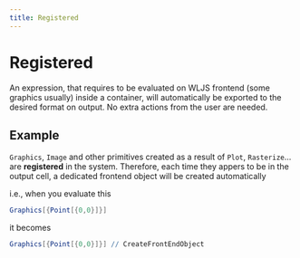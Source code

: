 ```yaml
---
title: Registered
---
```


# Registered

An expression, that requires to be evaluated on WLJS frontend (some graphics usually) inside a container, will automatically be exported to the desired format on output. No extra actions from the user are needed.

## Example
`Graphics`, `Image` and other primitives created as a result of `Plot`, `Rasterize`... are __registered__ in the system. Therefore, each time they appers to be in the output cell, a dedicated frontend object will be created automatically

i.e., when you evaluate this
```mathematica
Graphics[{Point[{0,0}]}]
```

it becomes
```mathematica
Graphics[{Point[{0,0}]}] // CreateFrontEndObject
```
